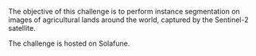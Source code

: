 The objective of this challenge is to perform instance segmentation on images of agricultural lands around the world, captured by the Sentinel-2 satellite.

The challenge is hosted on Solafune.
